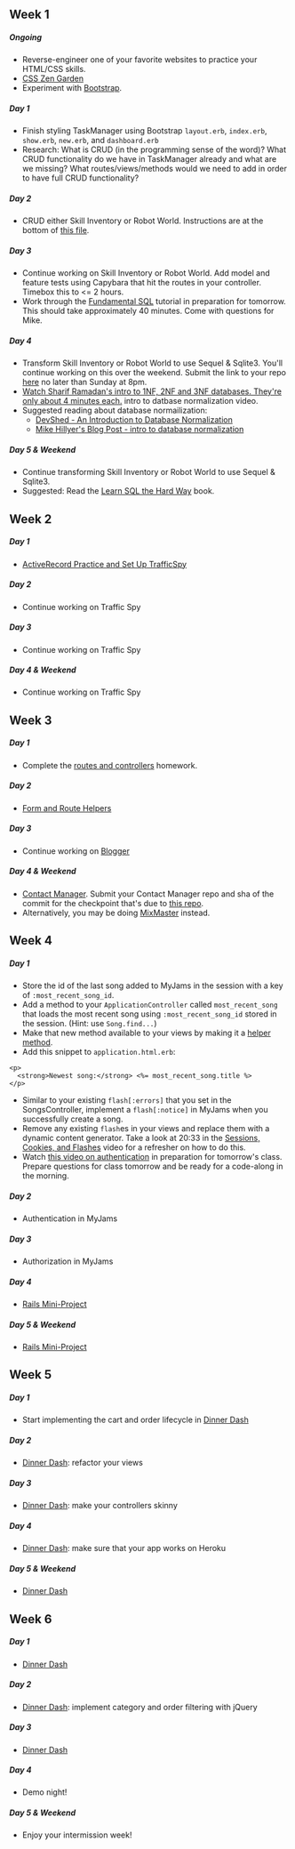 ## Week 1

##### Ongoing
  * Reverse-engineer one of your favorite websites to practice your HTML/CSS skills.
  * [CSS Zen Garden](http://www.csszengarden.com/)
  * Experiment with [Bootstrap](http://getbootstrap.com/). 

##### Day 1
  * Finish styling TaskManager using Bootstrap `layout.erb`, `index.erb`, `show.erb`, `new.erb`, and `dashboard.erb`
  * Research: What is CRUD (in the programming sense of the word)? What CRUD functionality do we have in TaskManager already and what are we missing? What routes/views/methods would we need to add in order to have full CRUD functionality?

##### Day 2
  * CRUD either Skill Inventory or Robot World. Instructions are at the bottom of [this file](https://github.com/turingschool/lesson_plans/blob/master/ruby_02-web_applications_with_ruby/crud_sinatra.markdown).

##### Day 3
  * Continue working on Skill Inventory or Robot World. Add model and feature tests using Capybara that hit the routes in your controller. Timebox this to <= 2 hours.
  * Work through the [Fundamental SQL](http://tutorials.jumpstartlab.com/topics/sql/fundamental_sql.html) tutorial in preparation for tomorrow. This should take approximately 40 minutes. Come with questions for Mike. 

##### Day 4
  * Transform Skill Inventory or Robot World to use Sequel & Sqlite3. You'll continue working on this over the weekend. Submit the link to your repo [here](https://github.com/turingschool/ruby-submissions/blob/master/1510/task_manager_transformation.yml) no later than Sunday at 8pm.
  * [Watch Sharif Ramadan's intro to 1NF, 2NF and 3NF databases. They're only about 4 minutes each.](https://www.youtube.com/watch?v=K7vzLrGCV50&list=PLQ9AAKW8HuJ5m0rmHKL88ZyjOIKejvrj0) intro to datbase normalization video. 
  * Suggested reading about database normailization:
    *  [DevShed - An Introduction to Database Normalization](http://www.devshed.com/c/a/mysql/an-introduction-to-database-normalization/)
    *  [Mike Hillyer's Blog Post - intro to database normalization](http://mikehillyer.com/articles/an-introduction-to-database-normalization/)
  

##### Day 5 & Weekend
  * Continue transforming Skill Inventory or Robot World to use Sequel & Sqlite3.
  * Suggested: Read the [Learn SQL the Hard Way](http://sql.learncodethehardway.org/book/) book. 

## Week 2

##### Day 1
  * [ActiveRecord Practice and Set Up TrafficSpy](https://github.com/turingschool/challenges/blob/master/active_record_and_database_design.markdown)

##### Day 2
  * Continue working on Traffic Spy

##### Day 3
  * Continue working on Traffic Spy

##### Day 4 & Weekend
  * Continue working on Traffic Spy

## Week 3

##### Day 1
  * Complete the [routes and controllers](https://github.com/turingschool/challenges/blob/master/routes_controllers_rails.markdown) homework. 

##### Day 2
  * [Form and Route Helpers](https://github.com/turingschool/challenges/blob/master/form_route_helpers_rails.markdown)

##### Day 3
  * Continue working on [Blogger](http://tutorials.jumpstartlab.com/projects/blogger.html)

##### Day 4 & Weekend
  * [Contact Manager](http://tutorials.jumpstartlab.com/projects/contact_manager.html). Submit your Contact Manager repo and sha of the commit for the checkpoint that's due to [this repo](https://github.com/turingschool/ruby-submissions/blob/master/1508/contact_manager.yml). 
  * Alternatively, you may be doing [MixMaster](https://github.com/turingschool/lesson_plans/blob/master/ruby_02-web_applications_with_ruby/mix_master.markdown) instead. 

## Week 4

##### Day 1
  * Store the id of the last song added to MyJams in the session with a key of `:most_recent_song_id`.
  * Add a method to your `ApplicationController` called `most_recent_song` that loads the most recent song using `:most_recent_song_id` stored in the session. (Hint: use `Song.find...`)
  * Make that new method available to your views by making it a [helper method](http://apidock.com/rails/AbstractController/Helpers/ClassMethods/helper_method).
  * Add this snippet to `application.html.erb`:
  
 ```erb
 <p>
   <strong>Newest song:</strong> <%= most_recent_song.title %>
 </p>
 ```
  * Similar to your existing `flash[:errors]` that you set in the SongsController, implement a `flash[:notice]` in MyJams when you successfully create a song.
  * Remove any existing `flash`es in your views and replace them with a dynamic content generator. Take a look at 20:33 in the [Sessions, Cookies, and Flashes](https://vimeo.com/130058574) video for a refresher on how to do this.
  * Watch [this video on authentication](https://vimeo.com/134451454) in preparation for tomorrow's class. Prepare questions for class tomorrow and be ready for a code-along in the morning. 

##### Day 2
  * Authentication in MyJams

##### Day 3
  * Authorization in MyJams

##### Day 4
  * [Rails Mini-Project](https://github.com/turingschool/challenges/blob/master/rails-mini-project.markdown)

##### Day 5 & Weekend
  * [Rails Mini-Project](https://github.com/turingschool/challenges/blob/master/rails-mini-project.markdown)

## Week 5

##### Day 1
  * Start implementing the cart and order lifecycle in [Dinner Dash](http://tutorials.jumpstartlab.com/projects/dinner_dash.html)

##### Day 2
  * [Dinner Dash](http://tutorials.jumpstartlab.com/projects/dinner_dash.html): refactor your views 

##### Day 3
  * [Dinner Dash](http://tutorials.jumpstartlab.com/projects/dinner_dash.html):  make your controllers skinny

##### Day 4
  * [Dinner Dash](http://tutorials.jumpstartlab.com/projects/dinner_dash.html): make sure that your app works on Heroku

##### Day 5 & Weekend
  * [Dinner Dash](http://tutorials.jumpstartlab.com/projects/dinner_dash.html)

## Week 6

##### Day 1
  * [Dinner Dash](http://tutorials.jumpstartlab.com/projects/dinner_dash.html)

##### Day 2
  * [Dinner Dash](http://tutorials.jumpstartlab.com/projects/dinner_dash.html): implement category and order filtering with jQuery

##### Day 3
  * [Dinner Dash](http://tutorials.jumpstartlab.com/projects/dinner_dash.html)

##### Day 4
  * Demo night!

##### Day 5 & Weekend
  * Enjoy your intermission week! 
